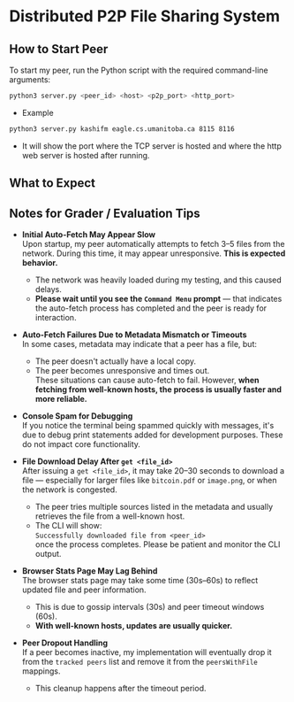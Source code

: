 # Distributed P2P File Sharing System 

## How to Start Peer

To start my peer, run the Python script with the required command-line arguments:

```bash
python3 server.py <peer_id> <host> <p2p_port> <http_port>
```
- Example
```bash
python3 server.py kashifm eagle.cs.umanitoba.ca 8115 8116
```

- It will show the port where the TCP server is hosted and where the http web server is hosted after running.


## What to Expect

##  Notes for Grader / Evaluation Tips

- **Initial Auto-Fetch May Appear Slow**  
  Upon startup, my peer automatically attempts to fetch 3–5 files from the network. During this time, it may appear unresponsive. **This is expected behavior.**  
  - The network was heavily loaded during my testing, and this caused delays.
  - **Please wait until you see the `Command Menu` prompt** — that indicates the auto-fetch process has completed and the peer is ready for interaction.

- **Auto-Fetch Failures Due to Metadata Mismatch or Timeouts**  
  In some cases, metadata may indicate that a peer has a file, but:
  - The peer doesn't actually have a local copy.
  - The peer becomes unresponsive and times out.  
  These situations can cause auto-fetch to fail. However, **when fetching from well-known hosts, the process is usually faster and more reliable.**

- **Console Spam for Debugging**  
  If you notice the terminal being spammed quickly with messages, it's due to debug print statements added for development purposes. These do not impact core functionality.

- **File Download Delay After `get <file_id>`**  
  After issuing a `get <file_id>`, it may take 20–30 seconds to download a file — especially for larger files like `bitcoin.pdf` or `image.png`, or when the network is congested.  
  - The peer tries multiple sources listed in the metadata and usually retrieves the file from a well-known host.
  - The CLI will show:  
    `Successfully downloaded file from <peer_id>`  
    once the process completes. Please be patient and monitor the CLI output.

- **Browser Stats Page May Lag Behind**  
  The browser stats page may take some time (30s–60s) to reflect updated file and peer information.  
  - This is due to gossip intervals (30s) and peer timeout windows (60s).
  - **With well-known hosts, updates are usually quicker.**

- **Peer Dropout Handling**  
  If a peer becomes inactive, my implementation will eventually drop it from the `tracked peers` list and remove it from the `peersWithFile` mappings.  
  - This cleanup happens after the timeout period.
